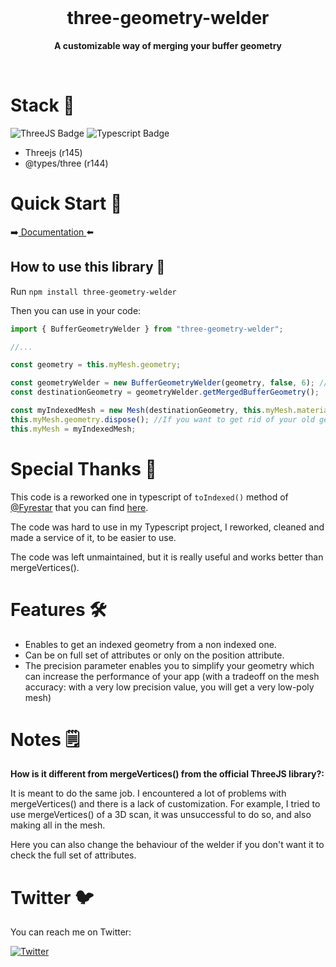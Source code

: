 <div align="center">
	<br>
	<h1>three-geometry-welder</h1>
	<p>
		<b>A customizable way of merging your buffer geometry</b>
	</p>
</div>
<br>

# Stack 🧰

<p>
    <img src="https://img.shields.io/badge/threejs-black?style=for-the-badge&logo=three.js&logoColor=white" alt="ThreeJS Badge">
    <img src="https://img.shields.io/badge/typescript-%23007ACC.svg?style=for-the-badge&logo=typescript&logoColor=white" alt="Typescript Badge">
</p>

- Threejs (r145)
- @types/three (r144)

# Quick Start 🏁

➡️[ Documentation ](https://0xaxiome.github.io/docs/three-geometry-welder/v0.1.0/)⬅️

## How to use this library 🔧

Run `npm install three-geometry-welder`

Then you can use in your code:

```typescript
import { BufferGeometryWelder } from "three-geometry-welder";

//...

const geometry = this.myMesh.geometry;

const geometryWelder = new BufferGeometryWelder(geometry, false, 6); // The second and third parameter are optional.
const destinationGeometry = geometryWelder.getMergedBufferGeometry();

const myIndexedMesh = new Mesh(destinationGeometry, this.myMesh.material);
this.myMesh.geometry.dispose(); //If you want to get rid of your old geometry not indexed.
this.myMesh = myIndexedMesh;
```


# Special Thanks 💖

This code is a reworked one in typescript of `toIndexed()` method of [@Fyrestar](https://github.com/Fyrestar)
that you can find [here](https://github.com/Fyrestar/THREE.BufferGeometry-toIndexed).

The code was hard to use in my Typescript project, I reworked, cleaned and made a service of it, to be easier to use. 

The code was left unmaintained, but it is really useful and works better than mergeVertices(). 

# Features 🛠️

- Enables to get an indexed geometry from a non indexed one.
- Can be on full set of attributes or only on the position attribute.
- The precision parameter enables you to simplify your geometry which can increase the performance of your app (with a tradeoff on the mesh accuracy: with a very low precision value, you will get a very low-poly mesh)

# Notes 🗒️

**How is it different from mergeVertices() from the official ThreeJS library?:**

It is meant to do the same job. I encountered a lot of problems with mergeVertices() and there is a lack of customization.
For example, I tried to use mergeVertices() of a 3D scan, it was unsuccessful to do so, and also making all in the mesh. 

Here you can also change the behaviour of the welder if you don't want it to check the full set of attributes.

# Twitter 🐦

You can reach me on Twitter:

[![Twitter](https://img.shields.io/badge/Twitter-%231DA1F2.svg?style=for-the-badge&logo=Twitter&logoColor=white)](https://twitter.com/0xAxiome)
